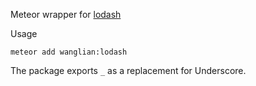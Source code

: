 Meteor wrapper for [lodash](https://github.com/lodash/lodash)

Usage
```
meteor add wanglian:lodash
```

The package exports `_` as a replacement for Underscore.
